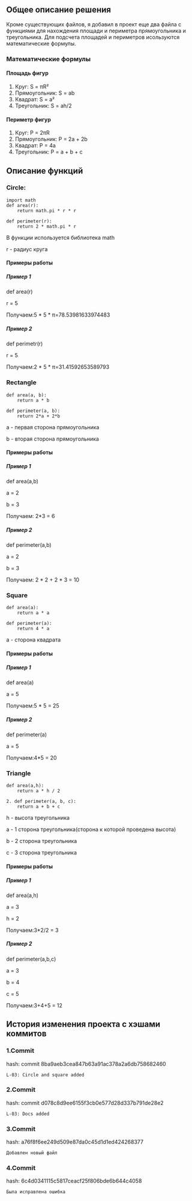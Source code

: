 ## Общее описание решения
Кроме существующих файлов, я добавил в проект еще два файла с функциями для нахождения площади и периметра прямоугольника и треугольника. Для подсчета площадей и периметров исользуются математические формулы.
### Математические формулы
#### Площадь фигур
1. Круг: S = πR²
2. Прямоугольник: S = ab
3. Квадрат: S = a²
4. Треугольник: S = ah/2
#### Периметр фигур
1. Круг: P = 2πR
2. Прямоугольник: P = 2a + 2b
3. Квадрат: P = 4a
4. Треугольник: P = a + b + c
## Описание функций
### Circle:
~~~
import math
def area(r):
    return math.pi * r * r
    
def perimeter(r):
    return 2 * math.pi * r
~~~
В функции используется библиотека math

r - радиус круга
#### Примеры работы
##### Пример 1
def area(r)

r = 5

Получаем:5 * 5 * π=78.53981633974483
##### Пример 2
def perimetr(r)

r = 5

Получаем:2 * 5 * π=31.41592653589793
### Rectangle
~~~
def area(a, b):
    return a * b
    
def perimeter(a, b):
    return 2*a + 2*b 
~~~
a - первая сторона прямоугольника

b - вторая сторона прямоугольника
#### Примеры работы
##### Пример 1
def area(a,b)

a = 2

b = 3

Получаем: 2*3 = 6
##### Пример 2
def perimeter(a,b)

a = 2

b = 3

Получаем: 2 * 2 + 2 * 3 = 10
### Square
~~~
def area(a):
    return a * a

def perimeter(a):
    return 4 * a
~~~
a - сторона квадрата
#### Примеры работы
##### Пример 1
def area(a)

a = 5

Получаем:5 * 5 = 25
##### Пример 2
def perimeter(a)

a = 5

Получаем:4*5 = 20
### Triangle
~~~
def area(a,h):
    return a * h / 2

2. def perimeter(a, b, c):
    return a + b + c
~~~
h - высота треугольника

a - 1 сторона треугольника(сторона к которой проведена высота)

b - 2 сторона треугольника

c - 3 сторона треугольника
#### Примеры работы
##### Пример 1
def area(a,h)

a = 3

h = 2

Получаем:3*2/2 = 3
##### Пример 2
def perimeter(a,b,c)

a = 3

b = 4

c = 5

Получаем:3+4+5 = 12
## История изменения проекта с хэшами коммитов
### 1.Commit
hash: commit 8ba9aeb3cea847b63a91ac378a2a6db758682460
~~~
L-03: Circle and square added
~~~
### 2.Commit
hash: commit d078c8d9ee6155f3cb0e577d28d337b791de28e2
~~~
L-03: Docs added
 ~~~
### 3.Commit
hash: a76f8f6ee249d509e87da0c45d1d1ed424268377
~~~
Добавлен новый файл
~~~
### 4.Commit 
hash: 6c4d0341115c5817ceacf25f806bde6b644c4058
~~~
Была исправлена ошибка
~~~
